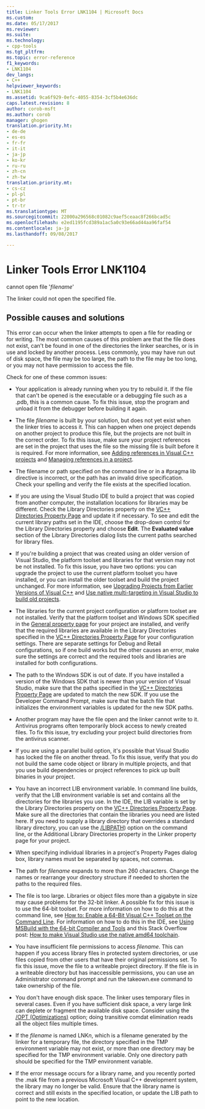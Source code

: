 ```yaml
---
title: Linker Tools Error LNK1104 | Microsoft Docs
ms.custom: 
ms.date: 05/17/2017
ms.reviewer: 
ms.suite: 
ms.technology:
- cpp-tools
ms.tgt_pltfrm: 
ms.topic: error-reference
f1_keywords:
- LNK1104
dev_langs:
- C++
helpviewer_keywords:
- LNK1104
ms.assetid: 9ca6f929-0efc-4055-8354-3cf5b4e636dc
caps.latest.revision: 8
author: corob-msft
ms.author: corob
manager: ghogen
translation.priority.ht:
- de-de
- es-es
- fr-fr
- it-it
- ja-jp
- ko-kr
- ru-ru
- zh-cn
- zh-tw
translation.priority.mt:
- cs-cz
- pl-pl
- pt-br
- tr-tr
ms.translationtype: MT
ms.sourcegitcommit: 22000a296568c01082c9aef5ceaac8f266bcad5c
ms.openlocfilehash: e2ed1195fcd389a1ac5a0c93e66ad44aa96faf54
ms.contentlocale: ja-jp
ms.lasthandoff: 09/08/2017

---
```

# <a name="linker-tools-error-lnk1104"></a>Linker Tools Error LNK1104
cannot open file '*filename*'  
  
The linker could not open the specified file.  
  
## <a name="possible-causes-and-solutions"></a>Possible causes and solutions
  
This error can occur when the linker attempts to open a file for reading or for writing. The most common causes of this problem are that the file does not exist, can't be found in one of the directories the linker searches, or is in use and locked by another process. Less commonly, you may have run out of disk space, the file may be too large, the path to the file may be too long, or you may not have permission to access the file.  

Check for one of these common issues:  

-   Your application is already running when you try to rebuild it. If the file that can't be opened is the executable or a debugging file such as a .pdb, this is a common cause. To fix this issue, stop the program and unload it from the debugger before building it again.  
  
-   The file *filename* is built by your solution, but does not yet exist when the linker tries to access it. This can happen when one project depends on another project to produce this file, but the projects are not built in the correct order. To fix this issue, make sure your project references are set in the project that uses the file so the missing file is built before it is required. For more information, see [Adding references in Visual C++ projects](../../ide/adding-references-in-visual-cpp-projects.md) and [Managing references in a project](/visualstudio/ide/managing-references-in-a-project).  
  
-   The filename or path specified on the command line or in a #pragma lib directive is incorrect, or the path has an invalid drive specification. Check your spelling and verify the file exists at the specified location.  
  
-   If you are using the Visual Studio IDE to build a project that was copied from another computer, the installation locations for libraries may be different. Check the Library Directories property on the [VC++ Directories Property Page](../../ide/vcpp-directories-property-page.md) and update it if necessary. To see and edit the current library paths set in the IDE, choose the drop-down control for the Library Directories property and choose **Edit**. The **Evaluated value** section of the Library Directories dialog lists the current paths searched for library files.  
  
-   If you're building a project that was created using an older version of Visual Studio, the platform toolset and libraries for that version may not be not installed. To fix this issue, you have two options: you can upgrade the project to use the current platform toolset you have installed, or you can install the older toolset and build the project unchanged. For more information, see [Upgrading Projects from Earlier Versions of Visual C++](../../porting/upgrading-projects-from-earlier-versions-of-visual-cpp.md) and [Use native multi-targeting in Visual Studio to build old projects](../../porting/use-native-multi-targeting.md).
  
-   The libraries for the current project configuration or platform toolset are not installed. Verify that the platform toolset and Windows SDK specified in the [General property page](../../ide/general-property-page-project.md) for your project are installed, and verify that the required libraries are available in the Library Directories specified in the [VC++ Directories Property Page](../../ide/vcpp-directories-property-page.md) for your configuration settings. There are separate settings for Debug and Retail configurations, so if one build works but the other causes an error, make sure the settings are correct and the required tools and libraries are installed for both configurations.  
  
-   The path to the Windows SDK is out of date. If you have installed a version of the Windows SDK that is newer than your version of Visual Studio, make sure that the paths specified in the [VC++ Directories Property Page](../../ide/vcpp-directories-property-page.md) are updated to match the new SDK. If you use the Developer Command Prompt, make sure that the batch file that initializes the environment variables is updated for the new SDK paths.  
  
-   Another program may have the file open and the linker cannot write to it. Antivirus programs often temporarily block access to newly created files. To fix this issue, try excluding your project build directories from the antivirus scanner.  
  
-   If you are using a parallel build option, it's possible that Visual Studio has locked the file on another thread. To fix this issue, verify that you do not build the same code object or library in multiple projects, and that you use build dependencies or project references to pick up built binaries in your project.  
  
-   You have an incorrect LIB environment variable. In command line builds, verify that the LIB environment variable is set and contains all the directories for the libraries you use. In the IDE, the LIB variable is set by the Library Directories property on the [VC++ Directories Property Page](../../ide/vcpp-directories-property-page.md). Make sure all the directories that contain the libraries you need are listed here. If you need to supply a library directory that overrides a standard library directory, you can use the [/LIBPATH](../../build/reference/libpath-additional-libpath.md)) option on the command line, or the Additional Library Directories property in the Linker property page for your project.  
  
-   When specifying individual libraries in a project's Property Pages dialog box, library names must be separated by spaces, not commas.  
  
-   The path for *filename* expands to more than 260 characters. Change the names or rearrange your directory structure if needed to shorten the paths to the required files.  
  
-   The file is too large. Libraries or object files more than a gigabyte in size may cause problems for the 32-bit linker. A possible fix for this issue is to use the 64-bit toolset. For more information on how to do this at the command line, see [How to: Enable a 64-Bit Visual C++ Toolset on the Command Line](../../build/how-to-enable-a-64-bit-visual-cpp-toolset-on-the-command-line.md). For information on how to do this in the IDE, see [Using MSBuild with the 64-bit Compiler and Tools](../../build/walkthrough-using-msbuild-to-create-a-visual-cpp-project.md#using-msbuild-to-build-your-project)  and this Stack Overflow post: [How to make Visual Studio use the native amd64 toolchain](http://stackoverflow.com/questions/19820718/how-to-make-visual-studio-use-the-native-amd64-toolchain/23793055).  
  
-   You have insufficient file permissions to access *filename*. This can happen if you access library files in protected system directories, or use files copied from other users that have their original permissions set. To fix this issue, move the file to a writeable project directory. If the file is in a writeable directory but has inaccessible permissions, you can use an Administrator command prompt and run the takeown.exe command to take ownership of the file.  
  
-   You don't have enough disk space. The linker uses temporary files in several cases. Even if you have sufficient disk space, a very large link can deplete or fragment the available disk space. Consider using the [/OPT (Optimizations)](../../build/reference/opt-optimizations.md) option; doing transitive comdat elimination reads all the object files multiple times.  
  
-   If the *filename* is named LNK*n*, which is a filename generated by the linker for a temporary file, the directory specified in the TMP environment variable may not exist, or more than one directory may be specified for the TMP environment variable. Only one directory path should be specified for the TMP environment variable.  
  
-   If the error message occurs for a library name, and you recently ported the .mak file from a previous Microsoft Visual C++ development system, the library may no longer be valid. Ensure that the library name is correct and still exists in the specified location, or update the LIB path to point to the new location.  

